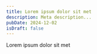 ```yaml
---
title: Lorem ipsum dolor sit met
description: Meta description...
pubDate: 2024-12-02
isDraft: false
---
```


Lorem ipsum dolor sit met
